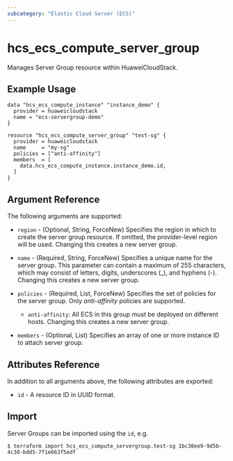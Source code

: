 ```yaml
---
subcategory: "Elastic Cloud Server (ECS)"
---
```


# hcs_ecs_compute_server_group

Manages Server Group resource within HuaweiCloudStack.

## Example Usage

```hcl
data "hcs_ecs_compute_instance" "instance_demo" {
  provider = huaweicloudstack
  name = "ecs-servergroup-demo"
}

resource "hcs_ecs_compute_server_group" "test-sg" {
  provider = huaweicloudstack
  name     = "my-sg"
  policies = ["anti-affinity"]
  members  = [
    data.hcs_ecs_compute_instance.instance_demo.id,
  ]
}
```

## Argument Reference

The following arguments are supported:

* `region` - (Optional, String, ForceNew) Specifies the region in which to create the server group resource. If omitted,
  the provider-level region will be used. Changing this creates a new server group.

* `name` - (Required, String, ForceNew) Specifies a unique name for the server group. This parameter can contain a
  maximum of 255 characters, which may consist of letters, digits, underscores (_), and hyphens (-). Changing this
  creates a new server group.

* `policies` - (Required, List, ForceNew) Specifies the set of policies for the server group. Only *anti-affinity*
  policies are supported.

  + `anti-affinity`: All ECS in this group must be deployed on different hosts. Changing this creates a new server
    group.

* `members` - (Optional, List) Specifies an array of one or more instance ID to attach server group.

## Attributes Reference

In addition to all arguments above, the following attributes are exported:

* `id` - A resource ID in UUID format.

## Import

Server Groups can be imported using the `id`, e.g.

```
$ terraform import hcs_ecs_compute_servergroup.test-sg 1bc30ee9-9d5b-4c30-bdd5-7f1e663f5edf
```
